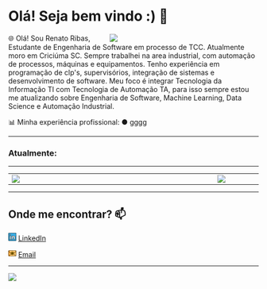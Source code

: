# **Olá! Seja bem vindo :)** 👋

<img src="./images/image_computer.png" width=300 align=right>

🌐 Olá! Sou Renato Ribas, Estudante de Engenharia de Software em processo de TCC. Atualmente moro em Criciúma SC.
Sempre trabalhei na area industrial, com automação de processos, máquinas e equipamentos.
Tenho experiência em programação de clp's, supervisórios, integração de sistemas e desenvolvimento de software.
Meu foco é integrar Tecnologia da Informação TI com Tecnologia de Automação TA, para isso sempre estou me atualizando sobre Engenharia de Software, Machine Learning, Data Science e Automação Industrial.

📊 Minha experiência profissional:
● gggg

---

### **Atualmente**:

---

<center>
<table>
    <tr>
        <td><img width="400px" align="left" src="https://github-readme-stats.vercel.app/api/top-langs/?username=RenatoRibas&hide=html&layout=compact&theme=radical" /></td>
        <td><img width="495px" align="left" src="https://github-readme-stats.vercel.app/api?username=RenatoRibas&theme=radical"/></td>
    </tr>   
</table>
</center>


---

## **Onde me encontrar?** 📫  

<a href="https://www.linkedin.com/in/renato-ribas-12112a145"><img src="./images/linkedin.png" width="16"></img></a> [LinkedIn](https://www.linkedin.com/in/renato-ribas-12112a145)  

<a href="mailto:renatoribassc@gmail.com"><img src="./images/email.png" width="16"></img></a> [Email](mailto:renatoribassc@gmail.com)  

---  

![](https://komarev.com/ghpvc/?username=RenatoRibas&color=blue&style=flat)

